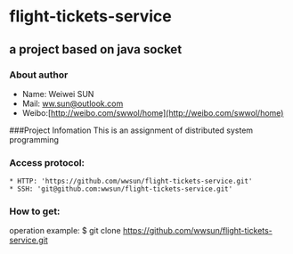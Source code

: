 flight-tickets-service
======================
a project based on java socket
-------------------------------
### About author
+ Name:	Weiwei SUN
+ Mail:	ww.sun@outlook.com
+ Weibo:[http://weibo.com/swwol/home](http://weibo.com/swwol/home)


###Project Infomation
This is an assignment of distributed system programming

### Access protocol:
	* HTTP: 'https://github.com/wwsun/flight-tickets-service.git' 
	* SSH: 'git@github.com:wwsun/flight-tickets-service.git' 

### How to get:
operation example:
	$ git clone https://github.com/wwsun/flight-tickets-service.git